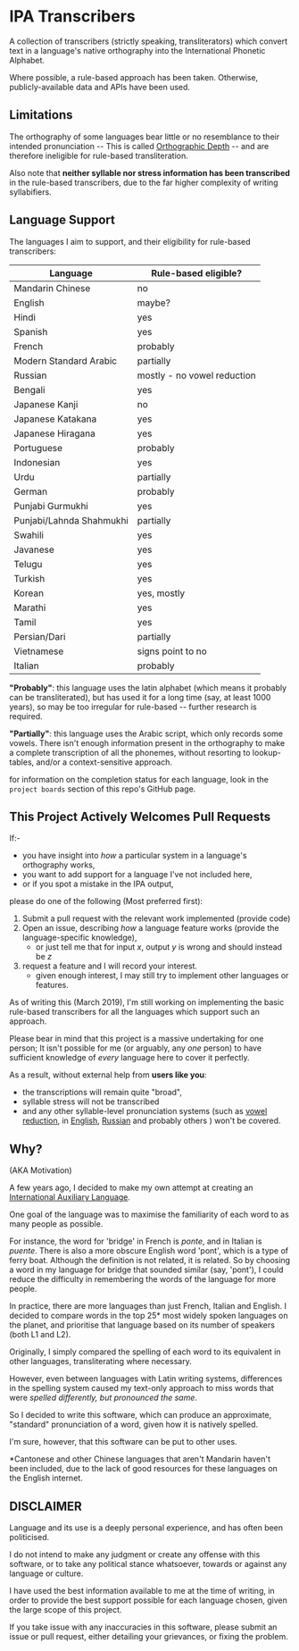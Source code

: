 # IPA Transcribers

A collection of transcribers (strictly speaking, transliterators) 
which convert text in a language's native orthography into the International Phonetic Alphabet.

Where possible, a rule-based approach has been taken. Otherwise, publicly-available data and APIs have been used.

## Limitations
The orthography of some languages bear little or no resemblance to their intended pronunciation --
This is called [Orthographic Depth](https://en.wikipedia.org/wiki/Orthographic_depth) -- 
and are therefore ineligible for rule-based transliteration. 

Also note that **neither syllable nor stress information has been transcribed** in the rule-based transcribers,
due to the far higher complexity of writing syllabifiers.

## Language Support

The languages I aim to support, and their eligibility for rule-based transcribers:

Language                | Rule-based eligible?
------------------------|------------
Mandarin Chinese        | no
English                 | maybe?
Hindi                   | yes
Spanish                 | yes
French                  | probably
Modern Standard Arabic  | partially
Russian                 | mostly - no vowel reduction
Bengali                 | yes
Japanese Kanji          | no
Japanese Katakana       | yes
Japanese Hiragana       | yes
Portuguese              | probably
Indonesian              | yes
Urdu                    | partially
German                  | probably
Punjabi Gurmukhi        | yes
Punjabi/Lahnda Shahmukhi| partially
Swahili                 | yes
Javanese                | yes
Telugu                  | yes
Turkish                 | yes
Korean                  | yes, mostly
Marathi                 | yes
Tamil                   | yes
Persian/Dari            | partially
Vietnamese              | signs point to no
Italian                 | probably


**"Probably"**: this language uses the latin alphabet (which means it probably can be transliterated),
but has used it for a long time (say, at least 1000 years),
so may be too irregular for rule-based -- further research is required.

**"Partially"**: this language uses the Arabic script, which only records some vowels. 
There isn't enough information present in the orthography to make a complete transcription of all the phonemes,
without resorting to lookup-tables, and/or a context-sensitive approach.

for information on the completion status for each language, look in the `project boards` section of this repo's GitHub page.


## This Project Actively Welcomes Pull Requests

If:-

* you have insight into *how* a particular system in a language's orthography works,
* you want to add support for a language I've not included here,
* or if you spot a mistake in the IPA output,

please do one of the following (Most preferred first):

1. Submit a pull request with the relevant work implemented (provide code)
2. Open an issue, describing *how* a language feature works (provide the language-specific knowledge),
    - or just tell me that for input *x*, output *y* is wrong and should instead be *z*
3. request a feature and I will record your interest.
    - given enough interest, I may still try to implement other languages or features.
 
As of writing this (March 2019), I'm still working on implementing the basic rule-based transcribers
for all the languages which support such an approach.

Please bear in mind that this project is a massive undertaking for one person;
It isn't possible for me (or arguably, any *one* person) 
to have sufficient knowledge of *every* language here to cover it perfectly.

As a result, without external help from **users like you**:
* the transcriptions will remain quite "broad",
* syllable stress will not be transcribed
* and any other syllable-level pronunciation systems 
(such as [vowel reduction](https://en.wikipedia.org/wiki/Vowel_reduction), 
in [English](https://en.wikipedia.org/wiki/Stress_and_vowel_reduction_in_English), 
[Russian](https://en.wikipedia.org/wiki/Vowel_reduction_in_Russian) and probably others ) won't be covered.

## Why?

(AKA Motivation)

A few years ago, I decided to make my own attempt at creating an 
[International Auxiliary Language](https://en.wikipedia.org/wiki/International_auxiliary_language).

One goal of the language was to maximise the familiarity of each word to as many people as possible.

For instance, the word for 'bridge' in French is *ponte*, and in Italian is *puente*. 
There is also a more obscure English word 'pont', which is a type of ferry boat.
Although the definition is not related, it is related. 
So by choosing a word in my language for bridge that sounded similar (say, 'pont'),
I could reduce the difficulty in remembering the words of the language for more people.

In practice, there are more languages than just French, Italian and English. 
I decided to compare words in the top 25* most widely spoken languages on the planet,
and prioritise that language based on its number of speakers (both L1 and L2).

Originally, I simply compared the spelling of each word to its equivalent in other languages, 
transliterating where necessary.

However, even between languages with Latin writing systems,
differences in the spelling system caused my text-only approach to miss words that were 
*spelled differently, but pronounced the same*.

So I decided to write this software, which can produce an approximate, "standard" pronunciation of a word, 
given how it is natively spelled.

I'm sure, however, that this software can be put to other uses.  

*Cantonese and other Chinese languages that aren't Mandarin haven't been included, 
due to the lack of good resources for these languages on the English internet.

## DISCLAIMER

Language and its use is a deeply personal experience, and has often been politicised.

I do not intend to make any judgment or create any offense with this software,
or to take any political stance whatsoever, towards or against any language or culture.

I have used the best information available to me at the time of writing,
in order to provide the best support possible for each language chosen,
given the large scope of this project.

If you take issue with any inaccuracies in this software,
please submit an issue or pull request, either detailing your grievances, or fixing the problem.
